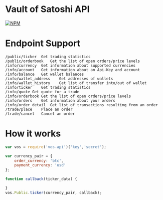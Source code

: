 # Vault of Satoshi API
[![NPM](https://nodei.co/npm/request.png)](https://nodei.co/npm/vos-api/)

# Endpoint Support
```
/public/ticker  Get trading statistics
/public/orderbook   Get the list of open orders/price levels
/info/currency  Get information about supported currencies
/info/account   Get information about an Api-Key and account
/info/balance   Get wallet balances
/info/wallet_address    Get addresses of wallets
/info/wallet_history    Get list of transfer into/out of wallet
/info/ticker    Get trading statistics
/info/quote Get quote for a trade
/info/orderbook Get the list of open orders/price levels
/info/orders    Get information about your orders
/info/order_detail  Get list of transactions resulting from an order
/trade/place    Place an order
/trade/cancel   Cancel an order
```

# How it works
```javascript
var vos = require('vos-api')('key','secret');

var currency_pair = {
    order_currency: 'btc',
    payment_currency: 'usd'
};

function callback(ticker_data) {

}
vos.Public.ticker(currency_pair, callback);
```
